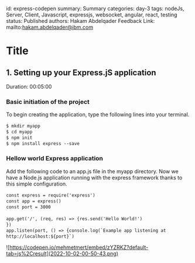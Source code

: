 id: express-codepen
summary: Summary
categories: day-3
tags: nodeJs, Server, Client, Javascript, expressjs, websocket, angular, react, testing
status: Published
authors: Hakam Abdelqader
Feedback Link: mailto:hakam.abdelqader@ibm.com

# Title


<!-- ------------------------ -->
## 1. Setting up your Express.jS application
Duration: 00:05:00

### Basic initiation of the project
To begin creating the application, type the following lines into your terminal.

```
$ mkdir myapp
$ cd myapp
$ npm init
$ npm install express --save
```

### Hellow world Express application
Add the following code to an app.js file in the myapp directory. Now we have a Node.js application running with the express framework thanks to this simple configuration.

```
const express = require('express')
const app = express()
const port = 3000

app.get('/', (req, res) => {res.send('Hello World!')
})
app.listen(port, () => {console.log(`Example app listening at http://localhost:${port}`)
```

![https://codepen.io/mehmetmert/embed/zYZRKZ?default-tab=js%2Cresult](2022-10-02-00-50-43.png)